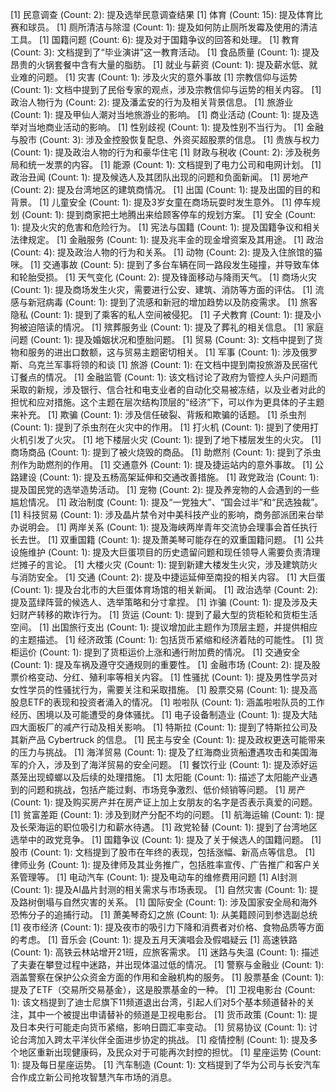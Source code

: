 [1] 民意调查 (Count: 2): 提及选举民意调查结果
[1] 体育 (Count: 15): 提及体育比赛和球员。
[1] 厕所清洁与除湿 (Count: 1): 提及如何防止厕所发霉及使用的清洁工具。
[1] 国籍问题 (Count: 6): 提及对于国籍争议的回答和处理。
[1] 教育 (Count: 3): 文档提到了“毕业演讲”这一教育活动。
[1] 食品质量 (Count: 1): 提及昂贵的火锅套餐中含有大量的脂肪。
[1] 就业与薪资 (Count: 1): 提及薪水低、就业难的问题。
[1] 灾害 (Count: 1): 涉及火灾的意外事故
[1] 宗教信仰与运势 (Count: 1): 文档中提到了民俗专家的观点，涉及宗教信仰与运势的相关内容。
[1] 政治人物行为 (Count: 2): 提及潘孟安的行为及相关背景信息。
[1] 旅游业 (Count: 1): 提及甲仙人潮对当地旅游业的影响。
[1] 商业活动 (Count: 1): 提及选举对当地商业活动的影响。
[1] 性别歧视 (Count: 1): 提及性别不当行为。
[1] 金融与股市 (Count: 3): 涉及金控股恢复配息、外资买超股票的信息。
[1] 贵族与权力 (Count: 1): 提及政治人物的行为和豪华住宅
[1] 财政与税收 (Count: 2): 涉及税务局和统一发票的内容。
[1] 能源 (Count: 1): 文档提到了电力公司和电网计划。
[1] 政治丑闻 (Count: 1): 提及候选人及其团队出现的问题和负面新闻。
[1] 房地产 (Count: 2): 提及台湾地区的建筑商情况。
[1] 出国 (Count: 1): 提及出国的目的和背景。
[1] 儿童安全 (Count: 1): 提及3岁女童在商场玩耍时发生意外。
[1] 停车规划 (Count: 1): 提到商家把土地腾出来给顾客停车的规划方案。
[1] 安全 (Count: 1): 提及火灾的危害和危险行为。
[1] 宪法与国籍 (Count: 1): 提及国籍争议和相关法律规定。
[1] 金融服务 (Count: 1): 提及兆丰金的现金增资案及其用途。
[1] 政治 (Count: 4): 提及政治人物的行为和关系。
[1] 动物 (Count: 2): 提及入住旅馆的猫咪。
[1] 交通事故 (Count: 5): 提到了多台车辆在同一路段发生碰撞，并导致车体和轮胎受损。
[1] 天气变化 (Count: 2): 提及锋面移动与降雨天气。
[1] 商场火灾 (Count: 1): 提及商场发生火灾，需要进行公安、建筑、消防等方面的评估。
[1] 流感与新冠病毒 (Count: 1): 提到了流感和新冠的增加趋势以及防疫需求。
[1] 旅客隐私 (Count: 1): 提到了乘客的私人空间被侵犯。
[1] 子犬教育 (Count: 1): 提及小狗被迫陪读的情况。
[1] 殡葬服务业 (Count: 1): 提及了葬礼的相关信息。
[1] 家庭问题 (Count: 1): 提及婚姻状况和堕胎问题。
[1] 贸易 (Count: 3): 文档中提到了货物和服务的进出口数额，这与贸易主题密切相关。
[1] 军事 (Count: 1): 涉及俄罗斯、乌克兰军事将领的和谈
[1] 旅游 (Count: 1): 在文档中提到南投旅游及民宿代订餐点的情况。
[1] 金融监管 (Count: 1): 该文档讨论了政府为管控人头户问题而采取的新规，涉及银行、信合社和电支业者的自动化交易被冻结，以及业者对此的担忧和应对措施。这个主题在层次结构顶层的“经济”下，可以作为更具体的子主题来补充。
[1] 欺骗 (Count: 1): 涉及信任破裂、背叛和欺骗的话题。
[1] 杀虫剂 (Count: 1): 提到了杀虫剂在火灾中的作用。
[1] 打火机 (Count: 1): 提到了使用打火机引发了火灾。
[1] 地下楼层火灾 (Count: 1): 提到了地下楼层发生的火灾。
[1] 商场商品 (Count: 1): 提到了被火烧毁的商品。
[1] 助燃剂 (Count: 1): 提到了杀虫剂作为助燃剂的作用。
[1] 交通意外 (Count: 1): 提及捷运站内的意外事故。
[1] 公路建设 (Count: 1): 提及五杨高架延伸和交通改善措施。
[1] 政党政治 (Count: 1): 提及国民党的选举造势活动。
[1] 宠物 (Count: 2): 提及养宠物的人会遇到的一些尴尬情况。
[1] 政治制度 (Count: 1): 提及“一党独大”、“国会过半”和“民选独裁”。
[1] 科技贸易 (Count: 1): 涉及晶片禁令对中美科技产业的影响，商务部派团来台举办说明会。
[1] 两岸关系 (Count: 1): 提及海峡两岸青年交流协会理事会首任执行长去世。
[1] 双重国籍 (Count: 1): 提及萧美琴可能存在的双重国籍问题。
[1] 公共设施维护 (Count: 1): 提及大巨蛋项目的历史遗留问题和现任领导人需要负责清理烂摊子的言论。
[1] 大楼火灾 (Count: 1): 提到新建大楼发生火灾，涉及建筑防火与消防安全。
[1] 交通 (Count: 2): 提及中捷运延伸至南投的相关内容。
[1] 大巨蛋 (Count: 1): 提及台北市的大巨蛋体育场馆的相关新闻。
[1] 政治选举 (Count: 2): 提及蓝绿阵营的候选人、选举策略和分寸拿捏。
[1] 诈骗 (Count: 1): 提及涉及夫妇财产转移的欺诈行为。
[1] 货运 (Count: 1): 提到了最大型的货柜轮和货柜生活空间。
[1] 出国旅行支出 (Count: 1): 提议增加此主题作为顶层主题，并提供相应的主题描述。
[1] 经济政策 (Count: 1): 包括货币紧缩和经济着陆的可能性。
[1] 货柜运价 (Count: 1): 提到了货柜运价上涨和通行附加费的情况。
[1] 交通安全 (Count: 1): 提及车祸及遵守交通规则的重要性。
[1] 金融市场 (Count: 2): 提及股票价格变动、分红、殖利率等相关内容。
[1] 性骚扰 (Count: 1): 提及男性学员对女性学员的性骚扰行为，需要关注和采取措施。
[1] 股票交易 (Count: 1): 提及高股息ETF的表现和投资者涌入的情况。
[1] 啦啦队 (Count: 1): 涵盖啦啦队员的工作经历、困境以及可能遭受的身体骚扰。
[1] 电子设备制造业 (Count: 1): 提及大陆四大面板厂的减产行动及相关影响。
[1] 特斯拉 (Count: 1): 提到了特斯拉公司及其新产品 Cybertruck 的信息。
[1] 民主与安全 (Count: 1): 提及政权更迭可能带来的压力与挑战。
[1] 海洋贸易 (Count: 1): 提及了红海商业货船遭遇攻击和美国海军的介入，涉及到了海洋贸易的安全问题。
[1] 餐饮行业 (Count: 1): 提及添好运蒸笼出现蟑螂以及后续的处理措施。
[1] 太阳能 (Count: 1): 描述了太阳能产业遇到的问题和挑战，包括产能过剩、市场竞争激烈、低价倾销等问题。
[1] 房产 (Count: 1): 提及购买房产并在房产证上加上女朋友的名字是否表示真爱的问题。
[1] 贫富差距 (Count: 1): 涉及到财产分配不均的问题。
[1] 航海运输 (Count: 1): 提及长荣海运的职位吸引力和薪水待遇。
[1] 政党轮替 (Count: 1): 提到了台湾地区选举中的政党竞争。
[1] 国籍争议 (Count: 1): 提及了关于候选人的国籍问题。
[1] 股市 (Count: 1): 文档提到了股市在年终的表现，包括涨幅、新高点等信息。
[1] 律师业务 (Count: 1): 提及律师及其业务推广，包括胜率宣传、广告推广和客户关系管理等。
[1] 电动汽车 (Count: 1): 提及电动车的维修费用问题
[1] AI封测 (Count: 1): 提及AI晶片封测的相关需求与市场表现。
[1] 自然灾害 (Count: 1): 提及路树倒塌与自然灾害的关系。
[1] 国际安全 (Count: 1): 涉及国家安全局和海外恐怖分子的追捕行动。
[1] 萧美琴奇幻之旅 (Count: 1): 从美籍顾问到参选副总统
[1] 夜市经济 (Count: 1): 提及夜市的吸引力下降和消费者对价格、食物品质等方面的考虑。
[1] 音乐会 (Count: 1): 提及五月天演唱会及假唱疑云
[1] 高速铁路 (Count: 1): 高铁云林站增开21班，应旅客需求。
[1] 迷路与失温 (Count: 1): 描述了夫妻在攀登过程中迷路，并出现体温过低的情况。
[1] 警察与金融业 (Count: 1): 涵盖警察在保护公众资金方面的作用和金融机构的服务。
[1] 股票基金 (Count: 1): 提及了ETF（交易所交易基金），这是股票基金的一种。
[1] 卫视电影台 (Count: 1): 该文档提到了迪士尼旗下11频道退出台湾，引起人们对5个基本频道替补的关注，其中一个被提出申请替补的频道是卫视电影台。
[1] 货币政策 (Count: 1): 提及日本央行可能走向货币紧缩，影响日圆汇率变动。
[1] 贸易协议 (Count: 1): 讨论台湾加入跨太平洋伙伴全面进步协定的挑战。
[1] 疫情控制 (Count: 1): 提及多个地区重新出现健康码，及民众对于可能再次封控的担忧。
[1] 星座运势 (Count: 1): 提及每日星座运势。
[1] 汽车制造 (Count: 1): 文档提到了华为公司与长安汽车合作成立新公司抢攻智慧汽车市场的消息。


